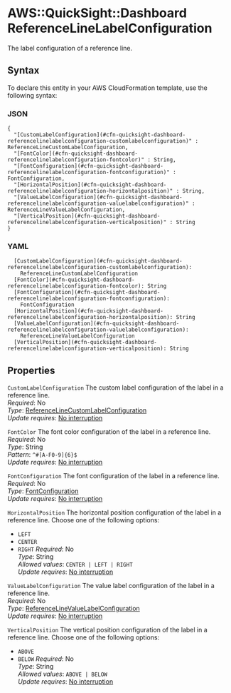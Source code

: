 # AWS::QuickSight::Dashboard ReferenceLineLabelConfiguration<a name="aws-properties-quicksight-dashboard-referencelinelabelconfiguration"></a>

The label configuration of a reference line\.

## Syntax<a name="aws-properties-quicksight-dashboard-referencelinelabelconfiguration-syntax"></a>

To declare this entity in your AWS CloudFormation template, use the following syntax:

### JSON<a name="aws-properties-quicksight-dashboard-referencelinelabelconfiguration-syntax.json"></a>

```
{
  "[CustomLabelConfiguration](#cfn-quicksight-dashboard-referencelinelabelconfiguration-customlabelconfiguration)" : ReferenceLineCustomLabelConfiguration,
  "[FontColor](#cfn-quicksight-dashboard-referencelinelabelconfiguration-fontcolor)" : String,
  "[FontConfiguration](#cfn-quicksight-dashboard-referencelinelabelconfiguration-fontconfiguration)" : FontConfiguration,
  "[HorizontalPosition](#cfn-quicksight-dashboard-referencelinelabelconfiguration-horizontalposition)" : String,
  "[ValueLabelConfiguration](#cfn-quicksight-dashboard-referencelinelabelconfiguration-valuelabelconfiguration)" : ReferenceLineValueLabelConfiguration,
  "[VerticalPosition](#cfn-quicksight-dashboard-referencelinelabelconfiguration-verticalposition)" : String
}
```

### YAML<a name="aws-properties-quicksight-dashboard-referencelinelabelconfiguration-syntax.yaml"></a>

```
  [CustomLabelConfiguration](#cfn-quicksight-dashboard-referencelinelabelconfiguration-customlabelconfiguration): 
    ReferenceLineCustomLabelConfiguration
  [FontColor](#cfn-quicksight-dashboard-referencelinelabelconfiguration-fontcolor): String
  [FontConfiguration](#cfn-quicksight-dashboard-referencelinelabelconfiguration-fontconfiguration): 
    FontConfiguration
  [HorizontalPosition](#cfn-quicksight-dashboard-referencelinelabelconfiguration-horizontalposition): String
  [ValueLabelConfiguration](#cfn-quicksight-dashboard-referencelinelabelconfiguration-valuelabelconfiguration): 
    ReferenceLineValueLabelConfiguration
  [VerticalPosition](#cfn-quicksight-dashboard-referencelinelabelconfiguration-verticalposition): String
```

## Properties<a name="aws-properties-quicksight-dashboard-referencelinelabelconfiguration-properties"></a>

`CustomLabelConfiguration`  <a name="cfn-quicksight-dashboard-referencelinelabelconfiguration-customlabelconfiguration"></a>
The custom label configuration of the label in a reference line\.  
*Required*: No  
*Type*: [ReferenceLineCustomLabelConfiguration](aws-properties-quicksight-dashboard-referencelinecustomlabelconfiguration.md)  
*Update requires*: [No interruption](https://docs.aws.amazon.com/AWSCloudFormation/latest/UserGuide/using-cfn-updating-stacks-update-behaviors.html#update-no-interrupt)

`FontColor`  <a name="cfn-quicksight-dashboard-referencelinelabelconfiguration-fontcolor"></a>
The font color configuration of the label in a reference line\.  
*Required*: No  
*Type*: String  
*Pattern*: `^#[A-F0-9]{6}$`  
*Update requires*: [No interruption](https://docs.aws.amazon.com/AWSCloudFormation/latest/UserGuide/using-cfn-updating-stacks-update-behaviors.html#update-no-interrupt)

`FontConfiguration`  <a name="cfn-quicksight-dashboard-referencelinelabelconfiguration-fontconfiguration"></a>
The font configuration of the label in a reference line\.  
*Required*: No  
*Type*: [FontConfiguration](aws-properties-quicksight-dashboard-fontconfiguration.md)  
*Update requires*: [No interruption](https://docs.aws.amazon.com/AWSCloudFormation/latest/UserGuide/using-cfn-updating-stacks-update-behaviors.html#update-no-interrupt)

`HorizontalPosition`  <a name="cfn-quicksight-dashboard-referencelinelabelconfiguration-horizontalposition"></a>
The horizontal position configuration of the label in a reference line\. Choose one of the following options:  
+  `LEFT` 
+  `CENTER` 
+  `RIGHT` 
*Required*: No  
*Type*: String  
*Allowed values*: `CENTER | LEFT | RIGHT`  
*Update requires*: [No interruption](https://docs.aws.amazon.com/AWSCloudFormation/latest/UserGuide/using-cfn-updating-stacks-update-behaviors.html#update-no-interrupt)

`ValueLabelConfiguration`  <a name="cfn-quicksight-dashboard-referencelinelabelconfiguration-valuelabelconfiguration"></a>
The value label configuration of the label in a reference line\.  
*Required*: No  
*Type*: [ReferenceLineValueLabelConfiguration](aws-properties-quicksight-dashboard-referencelinevaluelabelconfiguration.md)  
*Update requires*: [No interruption](https://docs.aws.amazon.com/AWSCloudFormation/latest/UserGuide/using-cfn-updating-stacks-update-behaviors.html#update-no-interrupt)

`VerticalPosition`  <a name="cfn-quicksight-dashboard-referencelinelabelconfiguration-verticalposition"></a>
The vertical position configuration of the label in a reference line\. Choose one of the following options:  
+  `ABOVE` 
+  `BELOW` 
*Required*: No  
*Type*: String  
*Allowed values*: `ABOVE | BELOW`  
*Update requires*: [No interruption](https://docs.aws.amazon.com/AWSCloudFormation/latest/UserGuide/using-cfn-updating-stacks-update-behaviors.html#update-no-interrupt)